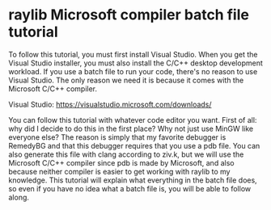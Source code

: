 # raylib Microsoft compiler batch file tutorial

To follow this tutorial, you must first install Visual Studio. When you get the Visual Studio installer, you must also install the C/C++ desktop development workload. If you use a batch file to run your code, there's no reason to use Visual Studio. The only reason we need it is because it comes with the Microsoft C/C++ compiler. 

Visual Studio: https://visualstudio.microsoft.com/downloads/

You can follow this tutorial with whatever code editor you want. First of all: why did I decide to do this in the first place? Why not just use MinGW like everyone else? The reason is simply that my favorite debugger is RemedyBG and that this debugger requires that you use a pdb file. You can also generate this file with clang according to ziv.k, but we will use the Microsoft C/C++ compiler since pdb is made by Microsoft, and also because neither compiler is easier to get working with raylib to my knowledge. This tutorial will explain what everything in the batch file does, so even if you have no idea what a batch file is, you will be able to follow along.

